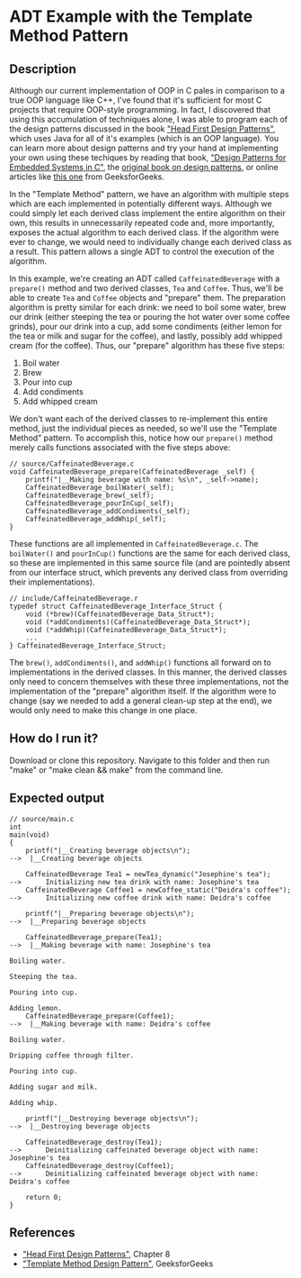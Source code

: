 # ADT Example with the Template Method Pattern

## Description

Although our current implementation of OOP in C pales in comparison to a true OOP language like C++, I've found that it's sufficient for most C projects that require OOP-style programming. In fact, I discovered that using this accumulation of techniques alone, I was able to program each of the design patterns discussed in the book ["Head First Design Patterns"](https://www.amazon.com/Head-First-Design-Patterns-Brain-Friendly/dp/0596007124), which uses Java for all of it's examples (which is an OOP language). You can learn more about design patterns and try your hand at implementing your own using these techiques by reading that book, ["Design Patterns for Embedded Systems in C"](https://www.amazon.com/Design-Patterns-Embedded-Systems-Engineering/dp/1856177076), the [original book on design patterns](https://www.amazon.com/Design-Patterns-Object-Oriented-Addison-Wesley-Professional-ebook/dp/B000SEIBB8), or online articles like [this one](https://www.geeksforgeeks.org/software-design-patterns/) from GeeksforGeeks.

In the "Template Method" pattern, we have an algorithm with multiple steps which are each implemented in potentially different ways. Although we could simply let each derived class implement the entire algorithm on their own, this results in unnecessarily repeated code and, more importantly, exposes the actual algorithm to each derived class. If the algorithm were ever to change, we would need to individually change each derived class as a result. This pattern allows a single ADT to control the execution of the algorithm.

In this example, we're creating an ADT called `CaffeinatedBeverage` with a `prepare()` method and two derived classes, `Tea` and `Coffee`. Thus, we'll be able to create `Tea` and `Coffee` objects and "prepare" them. The preparation algorithm is pretty similar for each drink: we need to boil some water, brew our drink (either steeping the tea or pouring the hot water over some coffee grinds), pour our drink into a cup, add some condiments (either lemon for the tea or milk and sugar for the coffee), and lastly, possibly add whipped cream (for the coffee). Thus, our "prepare" algorithm has these five steps:
1. Boil water
2. Brew
3. Pour into cup
4. Add condiments
5. Add whipped cream

We don't want each of the derived classes to re-implement this entire method, just the individual pieces as needed, so we'll use the "Template Method" pattern. To accomplish this, notice how our `prepare()` method merely calls functions associated with the five steps above:

```
// source/CaffeinatedBeverage.c
void CaffeinatedBeverage_prepare(CaffeinatedBeverage _self) {
    printf("|__Making beverage with name: %s\n", _self->name);
    CaffeinatedBeverage_boilWater(_self);
    CaffeinatedBeverage_brew(_self);
    CaffeinatedBeverage_pourInCup(_self);
    CaffeinatedBeverage_addCondiments(_self);
    CaffeinatedBeverage_addWhip(_self);
}
```

These functions are all implemented in `CaffeinatedBeverage.c`. The `boilWater()` and `pourInCup()` functions are the same for each derived class, so these are implemented in this same source file (and are pointedly absent from our interface struct, which prevents any derived class from overriding their implementations).

```
// include/CaffeinatedBeverage.r
typedef struct CaffeinatedBeverage_Interface_Struct {
    void (*brew)(CaffeinatedBeverage_Data_Struct*);
    void (*addCondiments)(CaffeinatedBeverage_Data_Struct*);
    void (*addWhip)(CaffeinatedBeverage_Data_Struct*);
    ...
} CaffeinatedBeverage_Interface_Struct;
```

The `brew()`, `addCondiments()`, and `addWhip()` functions all forward on to implementations in the derived classes. In this manner, the derived classes only need to concern themselves with these three implementations, not the implementation of the "prepare" algorithm itself. If the algorithm were to change (say we needed to add a general clean-up step at the end), we would only need to make this change in one place.

## How do I run it?

Download or clone this repository. Navigate to this folder and then run "make" or "make clean && make" from the command line.

## Expected output

```
// source/main.c
int
main(void)
{
    printf("|__Creating beverage objects\n");                          -->  |__Creating beverage objects

    CaffeinatedBeverage Tea1 = newTea_dynamic("Josephine's tea");      -->      Initializing new tea drink with name: Josephine's tea
    CaffeinatedBeverage Coffee1 = newCoffee_static("Deidra's coffee"); -->      Initializing new coffee drink with name: Deidra's coffee

    printf("|__Preparing beverage objects\n");                         -->  |__Preparing beverage objects
    
    CaffeinatedBeverage_prepare(Tea1);                                 -->  |__Making beverage with name: Josephine's tea
                                                                                Boiling water.
                                                                                Steeping the tea.
                                                                                Pouring into cup.
                                                                                Adding lemon.
    CaffeinatedBeverage_prepare(Coffee1);                              -->  |__Making beverage with name: Deidra's coffee
                                                                                Boiling water.
                                                                                Dripping coffee through filter.
                                                                                Pouring into cup.
                                                                                Adding sugar and milk.
                                                                                Adding whip.

    printf("|__Destroying beverage objects\n");                        -->  |__Destroying beverage objects

    CaffeinatedBeverage_destroy(Tea1);                                 -->      Deinitializing caffeinated beverage object with name: Josephine's tea
    CaffeinatedBeverage_destroy(Coffee1);                              -->      Deinitializing caffeinated beverage object with name: Deidra's coffee

    return 0;
}
```

## References
- ["Head First Design Patterns"](https://www.amazon.com/Head-First-Design-Patterns-Brain-Friendly/dp/0596007124), Chapter 8
- ["Template Method Design Pattern"](https://www.geeksforgeeks.org/template-method-design-pattern/), GeeksforGeeks

